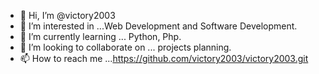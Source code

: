 - 👋 Hi, I’m @victory2003
- 👀 I’m interested in ...Web Development and Software Development.
- 🌱 I’m currently learning ... Python, Php.
- 💞️ I’m looking to collaborate on ... projects planning.
- 📫 How to reach me ...https://github.com/victory2003/victory2003.git

<!---
victory2003/victory2003 is a ✨ special ✨ repository because its `README.md` (this file) appears on your GitHub profile.
You can click the Preview link to take a look at your changes.
--->
